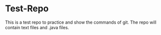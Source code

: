 # Test-Repo
This is a test repo to practice and show the commands of git. The repo will contain text files and .java files.
